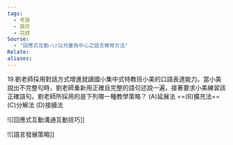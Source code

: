 ```yaml
---
tags:
  - 考題
  - 題目
  - 完成
Sourse:
  - "回應式互動—\r以兒童為中心之語言療育方法"
Relate: 
aliases:
---
```

19.劉老師採用對話方式增進就讀國小集中式特教班小美的口語表達能力。當小美說出不完整句時，劉老師重新用正確且完整的語句述說一遍，接著要求小美練習該正確語句。劉老師所採用的是下列哪一種教學策略？
(A)延展法 ==(B)擴充法== (C)分解法 (D)接續法

![[回應式互動溝通互動技巧]]

![[語言發展策略]]